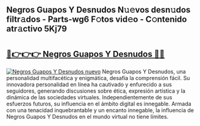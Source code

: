## Negros Guapos Y Desnudos N𝚞𝚎vos desn𝚞dos filtr𝚊dos - Parts-wg6 F𝚘tos vid𝚎o - C𝚘ntenido atr𝚊ctivo 5Kj79

# <h2><a href="http://mbbh9ao.tromn.icu/?c=Negros+Guapos+Y+Desnudos">🔗👉👉👉 Negros Guapos Y Desnudos 🔗🔗</a></h2>

[![Negros Guapos Y Desnudos nuevo](https://i.imgur.com/pEAQMta.gif)](http://mbbh9ao.tromn.icu/?c=Negros+Guapos+Y+Desnudos)
Negros Guapos Y Desnudos, una personalidad multifacética y enigmática, desafía la comprensión fácil. Su innovadora personalidad en línea ha cautivado y enfurecido a sus seguidores, generando discusiones sobre ética, expresión artística y la dinámica de las sociedades virtuales. Independientemente de sus esfuerzos futuros, su influencia en el ámbito digital es innegable. Armada con una tenacidad inquebrantable y un encanto innegable, la influencia de Negros Guapos Y Desnudos en el mundo virtual no tiene límites.
